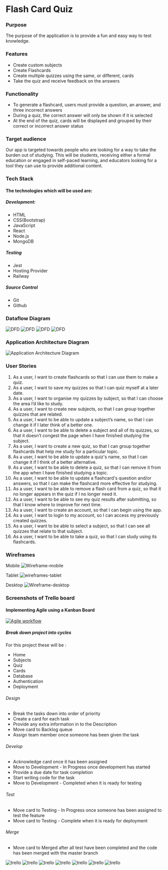 # Flash Card Quiz



### Purpose
 
The purpose of the application is to provide a fun and easy way to test knowledge.

### Features

- Create custom subjects
- Create Flashcards
- Create multiple quizzes using the same, or different, cards
- Take the quiz and receive feedback on the answers

### Functionality

- To generate a flashcard, users must provide a question, an answer, and three incorrect answers
- During a quiz, the correct answer will only be shown if it is selected
- At the end of the quiz, cards will be displayed and grouped by their correct or incorrect answer status

### Target audience

Our app is targeted towards people who are looking for a way to take the burden out of studying. This will be students, receiving either a formal education or engaged in self-paced learning, and educators looking for a tool they can use to provide additional content.

### Tech Stack

#### The technologies which will be used are:

##### Development:

- HTML
- CSS(Bootstrap)
- JavaScript
- React
- Node.js
- MongoDB

##### Testing

- Jest
- Hosting Provider
- Railway

##### Source Control

- Git
- Github

### Dataflow Diagram

![DFD](./docs/Level%200%20DFD.png "DFD")
![DFD](./docs/Level%201%20DFD%20Authentication.png "DFD")
![DFD](./docs/Level%201%20DFD%20Quiz.png "DFD")
![DFD](./docs/Level%201%20DFD%20User.png "DFD")

### Application Architecture Diagram

![Application Architecture Diagram](./docs/AAD.png "AAD")

### User Stories

1. As a user, I want to create flashcards so that I can use them to make a quiz.
2. As a user, I want to save my quizzes so that I can quiz myself at a later date.
3. As a user, I want to organise my quizzes by subject, so that I can choose the area I’d like to study.
4. As a user, I want to create new subjects, so that I can group together quizzes that are related.
5. As a user, I want to be able to update a subject’s name, so that I can change it if I later think of a better one.
6. As a user, I want to be able to delete a subject and all of its quizzes, so that it doesn’t congest the page when I have finished studying the subject.
7. As a user, I want to create a new quiz, so that I can group together flashcards that help me study for a particular topic.
8. As a user, I want to be able to update a quiz's name, so that I can change it if I think of a better alternative.
9. As a user, I want to be able to delete a quiz, so that I can remove it from the app when I have finished studying a topic.
10. As a user, I want to be able to update a flashcard's question and/or answers, so that I can make the flashcard more effective for studying.
11. As a user, I want to be able to remove a flash card from a quiz, so that it no longer appears in the quiz if I no longer need it.
12. As a user, I want to be able to see my quiz results after submitting, so that I know where to improve for next time.
13. As a user, I want to create an account, so that I can begin using the app.
14. As a user, I want to login to my account, so I can access my previously created quizzes.
15. As a user, I want to be able to select a subject, so that I can see all quizzes that relate to that subject.
16. As a user, I want to be able to take a quiz, so that I can study using its flashcards.

### Wireframes

Mobile
![Wireframe-mobile](./docs/Wireframe-mobile.png "mobile")

Tablet
![wireframes-tablet](./docs/wireframes-tablet.png "tablet")

Desktop
![Wireframe-desktop](./docs/flashcards-wireframes.png "desktop")

### Screenshots of Trello board

#### Implementing Agile using a Kanban Board

[![Agile workflow](https://raw.githubusercontent.com/2w00fs/git_practice/master/agile%20workflow.png)](https://github.com/2w00fs/git_practice/blob/master/agile%20workflow.png)

##### Break down project into cycles

For this project these will be :
- Home
- Subjects
- Quiz
- Cards
- Database
- Authentication
- Deployment

###### Design

- Break the tasks down into order of priority
- Create a card for each task
- Provide any extra information in to the Description
- Move card to Backlog queue
- Assign team member once someone has been given the task

###### Develop

- Acknowledge card once it has been assigned
- Move to Development - In Progress once development has started
- Provide a due date for task completion
- Start writing code for the task
- Move to Development - Completed when it is ready for testing

###### Test

- Move card to Testing - In Progress once someone has been assigned to test the feature
- Move card to Testing - Complete when it is ready for deployment

###### Merge

- Move card to Merged after all test have been completed and the code has been merged with the master branch

![trello](./docs/1.png "1")
![trello](./docs/2.png "2")
![trello](./docs/3.png "3")
![trello](./docs/4.png "4")
![trello](./docs/5.png "5")
![trello](./docs/6.png "6")
![trello](./docs/7.png "7")
